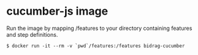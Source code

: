 # cucumber-js image

Run the image by mapping /features to your directory containing features and step definitions.

```
$ docker run -it --rm -v `pwd`/features:/features bidrag-cucumber
```
